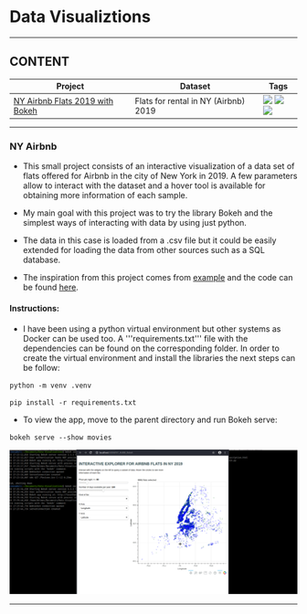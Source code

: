 # Data Visualiztions
***

## CONTENT

| Project | Dataset | Tags |
| --- | --- | --- |
| [NY Airbnb Flats 2019 with Bokeh](#NY_Airbnb) | Flats for rental in NY (Airbnb) 2019 | <img src="https://img.shields.io/badge/-Interactivity-blue"> <img src="https://img.shields.io/badge/-Python-blue"> <img src="https://img.shields.io/badge/-Bokeh-green"> |

***

<a name="NY_Airbnb"></a>
### NY Airbnb

* This small project consists of an interactive visualization of a data set of flats offered for Airbnb in the city of New York in 2019. A few parameters allow to interact with the dataset and a hover tool is available for obtaining more information of each sample.

* My main goal with this project was to try the library Bokeh and the simplest ways of interacting with data by using just python.

* The data in this case is loaded from a .csv file but it could be easily extended for loading the data from other sources such as a SQL database.

* The inspiration from this project comes from [example](https://docs.bokeh.org/en/latest/docs/gallery.html) and the code can be found [here](https://github.com/bokeh/bokeh/tree/branch-2.3/examples/app/movies).

#### Instructions:

* I have been using a python virtual environment  but other systems as Docker can be used too. A '''requirements.txt''' file with the dependencies can be found on the corresponding folder. In order to create the virtual environment and install the libraries the next steps can be follow:
```
python -m venv .venv
```
```
pip install -r requirements.txt
```

* To view the app, move to the parent directory and run Bokeh serve:

```
bokeh serve --show movies
```
<p float="center">
  <img src="https://raw.githubusercontent.com/MGijon/Data-Visualizations/master/images/Bokeh_NY_giff.gif?token=AGKYMFZQCFQ4JZLV67XCJ3S72AERG">
</p>

***


<!--
Characteristics
<img src="https://img.shields.io/badge/-Interactivity-blue">
Languages
<img src="https://img.shields.io/badge/-Python-blue">
<img src="https://img.shields.io/badge/-R-green">
<img src="https://img.shields.io/badge/-C-black">
<img src="https://img.shields.io/badge/-C++-grey">
<img src="https://img.shields.io/badge/-Java-red">
<img src="https://img.shields.io/badge/-JavaScipt-yellow">
<img src="https://img.shields.io/badge/-PHP-purple">
Frameworks
<img src="https://img.shields.io/badge/-Bokeh-green">
-->
